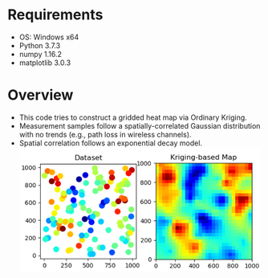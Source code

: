 # Requirements
- OS: Windows x64
- Python 3.7.3
- numpy 1.16.2
- matplotlib 3.0.3

# Overview
* This code tries to construct a gridded heat map via Ordinary Kriging.
* Measurement samples follow a spatially-correlated Gaussian distribution with no trends (e.g., path loss in wireless channels).
* Spatial correlation follows an exponential decay model.
![](example.png)

